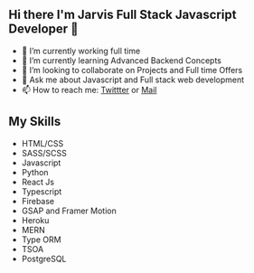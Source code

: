 ## Hi there I'm Jarvis Full Stack Javascript Developer 👋

<!--
**samuel-jarvis/samuel-jarvis** is a ✨ _special_ ✨ repository because its `README.md` (this file) appears on your GitHub profile.
-->

- 🔭 I’m currently working full time
- 🌱 I’m currently learning Advanced Backend Concepts
- 👯 I’m looking to collaborate on Projects and Full time Offers
- 💬 Ask me about Javascript and Full stack web development
- 📫 How to reach me: [Twittter](https://twitter.com/SamJarvis244) or [Mail](mailto:samueladeyemi244@gmail.com)

## My Skills
* HTML/CSS
* SASS/SCSS
* Javascript
* Python
* React Js
* Typescript
* Firebase
* GSAP and Framer Motion
* Heroku
* MERN 
* Type ORM
* TSOA
* PostgreSQL
